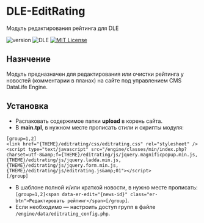 # DLE-EditRating
Модуль редактирования рейтинга для DLE

![version](https://img.shields.io/badge/version-1.0.0-red.svg?style=flat-square "Version")
![DLE](https://img.shields.io/badge/DLE-9.6+-green.svg?style=flat-square "DLE Version")
[![MIT License](https://img.shields.io/badge/license-MIT-blue.svg?style=flat-square)](https://github.com/pafnuty/DLE-EditRating/blob/master/LICENSE)

## Назнчение
Модуль предназначен для редактирования или очистки рейтинга у новостей (комментарии в планах) на сайте под управлением CMS DataLife Engine.

## Установка
- Распаковать содержимое папки **upload** в корень сайта.
- В **main.tpl**, в нужном месте прописать стили и скрипты модуля:
```smarty
[group=1,2]
<link href="{THEME}/editrating/css/editrating.css" rel="stylesheet" />
<script type="text/javascript" src="/engine/classes/min/index.php?charset=utf-8&amp;f={THEME}/editrating/js/jquery.magnificpopup.min.js,{THEME}/editrating/js/jquery.ladda.min.js,{THEME}/editrating/js/jquery.form.min.js,{THEME}/editrating/js/editrating.js&amp;01"></script>
[/group]
```
- В шаблоне полной и/или краткой новости, в нужно месте прописать: `[group=1,2]<span data-er-edit="{news-id}" class="er-btn">Редактировать рейтинг</span>[/group]`.
- Если необходимо — настроить доступ групп в файле `/engine/data/editrating_config.php`.
